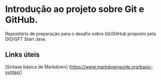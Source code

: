 # Introdução ao projeto sobre Git e GitHub.
Repositório de preparação para o desafio sobre Git/GitHub proposto pela DIO/GFT Start Java.

## Links úteis
[Sintaxe básica de Markdown] (https://www.markdownguide.org/basic-syntax/)
